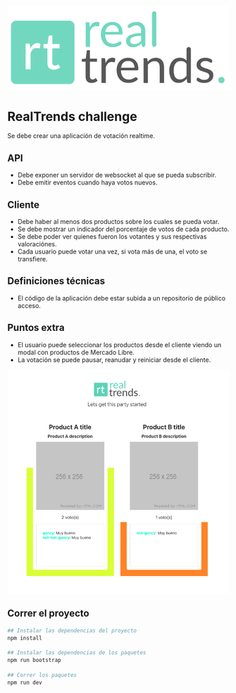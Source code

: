 ![RealTrends](./client/src/assets/logo.svg "RealTrends")

# RealTrends challenge
Se debe crear una aplicación de votación realtime.

## API
* Debe exponer un servidor de websocket al que se pueda subscribir.
* Debe emitir eventos cuando haya votos nuevos.

## Cliente
* Debe haber al menos dos productos sobre los cuales se pueda votar.
* Se debe mostrar un indicador del porcentaje de votos de cada producto.
* Se debe poder ver quienes fueron los votantes y sus respectivas valoraciónes.
* Cada usuario puede votar una vez, si vota más de una, el voto se transfiere.

## Definiciones técnicas
* El código de la aplicación debe estar subida a un repositorio de público acceso.

## Puntos extra
* El usuario puede seleccionar los productos desde el cliente viendo un modal con productos de Mercado Libre.
* La votación se puede pausar, reanudar y reiniciar desde el cliente.

![Spec](./spec.png)

## Correr el proyecto
```bash
## Instalar las dependencias del proyecto
npm install

## Instalar las dependencias de los paquetes
npm run bootstrap

## Correr los paquetes
npm run dev
```